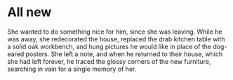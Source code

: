 All new
=======She wanted to do something nice for him, since she was leaving. While he was away, she redecorated the house, replaced the drab kitchen table with a solid oak workbench, and hung pictures he would like in place of the dog-eared posters. She left a note, and when he returned to their house, which she had left forever, he traced the glossy corners of the new furniture, searching in vain for a single memory of her.